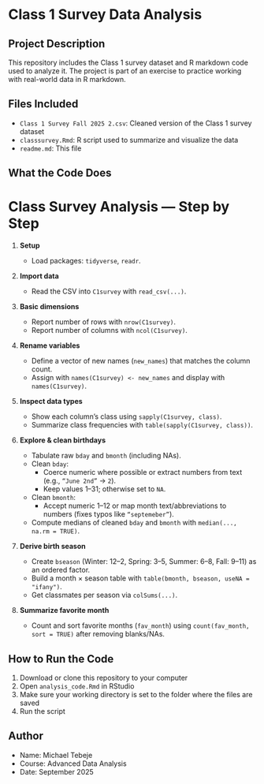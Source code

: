 # Class 1 Survey Data Analysis

## Project Description
This repository includes the Class 1 survey dataset and R markdown code used to analyze it. The project is part of an exercise to practice working with real-world data in R markdown.

## Files Included
- `Class 1 Survey Fall 2025 2.csv`: Cleaned version of the Class 1 survey dataset
- `classsurvey.Rmd`: R script used to summarize and visualize the data
- `readme.md`: This file

## What the Code Does
# Class Survey Analysis — Step by Step

1. **Setup**
   - Load packages: `tidyverse`, `readr`.

2. **Import data**
   - Read the CSV into `C1survey` with `read_csv(...)`.

3. **Basic dimensions**
   - Report number of rows with `nrow(C1survey)`.
   - Report number of columns with `ncol(C1survey)`.

4. **Rename variables**
   - Define a vector of new names (`new_names`) that matches the column count.
   - Assign with `names(C1survey) <- new_names` and display with `names(C1survey)`.

5. **Inspect data types**
   - Show each column’s class using `sapply(C1survey, class)`.
   - Summarize class frequencies with `table(sapply(C1survey, class))`.

6. **Explore & clean birthdays**
   - Tabulate raw `bday` and `bmonth` (including NAs).
   - Clean `bday`:
     - Coerce numeric where possible or extract numbers from text (e.g., `“June 2nd”` → `2`).
     - Keep values 1–31; otherwise set to `NA`.
   - Clean `bmonth`:
     - Accept numeric 1–12 or map month text/abbreviations to numbers (fixes typos like `“septemeber”`).
   - Compute medians of cleaned `bday` and `bmonth` with `median(..., na.rm = TRUE)`.

7. **Derive birth season**
   - Create `bseason` (Winter: 12–2, Spring: 3–5, Summer: 6–8, Fall: 9–11) as an ordered factor.
   - Build a month × season table with `table(bmonth, bseason, useNA = "ifany")`.
   - Get classmates per season via `colSums(...)`.

8. **Summarize favorite month**
   - Count and sort favorite months (`fav_month`) using `count(fav_month, sort = TRUE)` after removing blanks/NAs.


## How to Run the Code
1. Download or clone this repository to your computer
2. Open `analysis_code.Rmd` in RStudio
3. Make sure your working directory is set to the folder where the files are saved
4. Run the script

## Author
- Name: Michael Tebeje  
- Course: Advanced Data Analysis
- Date: September 2025
